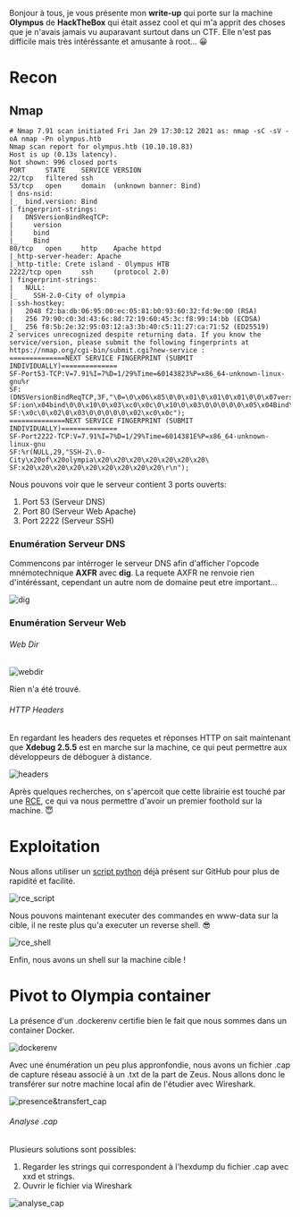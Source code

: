 Bonjour à tous, je vous présente mon **write-up** qui porte sur la machine **Olympus** de **HackTheBox** qui était assez cool et qui m'a apprit des choses que je n'avais jamais vu auparavant surtout dans un CTF. Elle n'est pas difficile mais très intéréssante et amusante à root... 😀

# Recon

## Nmap
  
```
# Nmap 7.91 scan initiated Fri Jan 29 17:30:12 2021 as: nmap -sC -sV -oA nmap -Pn olympus.htb
Nmap scan report for olympus.htb (10.10.10.83)
Host is up (0.13s latency).
Not shown: 996 closed ports
PORT     STATE    SERVICE VERSION
22/tcp   filtered ssh
53/tcp   open     domain  (unknown banner: Bind)
| dns-nsid: 
|_  bind.version: Bind
| fingerprint-strings: 
|   DNSVersionBindReqTCP: 
|     version
|     bind
|_    Bind
80/tcp   open     http    Apache httpd
|_http-server-header: Apache
|_http-title: Crete island - Olympus HTB
2222/tcp open     ssh     (protocol 2.0)
| fingerprint-strings: 
|   NULL: 
|_    SSH-2.0-City of olympia
| ssh-hostkey: 
|   2048 f2:ba:db:06:95:00:ec:05:81:b0:93:60:32:fd:9e:00 (RSA)
|   256 79:90:c0:3d:43:6c:8d:72:19:60:45:3c:f8:99:14:bb (ECDSA)
|_  256 f8:5b:2e:32:95:03:12:a3:3b:40:c5:11:27:ca:71:52 (ED25519)
2 services unrecognized despite returning data. If you know the service/version, please submit the following fingerprints at https://nmap.org/cgi-bin/submit.cgi?new-service :
==============NEXT SERVICE FINGERPRINT (SUBMIT INDIVIDUALLY)==============
SF-Port53-TCP:V=7.91%I=7%D=1/29%Time=60143823%P=x86_64-unknown-linux-gnu%r
SF:(DNSVersionBindReqTCP,3F,"\0=\0\x06\x85\0\0\x01\0\x01\0\x01\0\0\x07vers
SF:ion\x04bind\0\0\x10\0\x03\xc0\x0c\0\x10\0\x03\0\0\0\0\0\x05\x04Bind\xc0
SF:\x0c\0\x02\0\x03\0\0\0\0\0\x02\xc0\x0c");
==============NEXT SERVICE FINGERPRINT (SUBMIT INDIVIDUALLY)==============
SF-Port2222-TCP:V=7.91%I=7%D=1/29%Time=6014381E%P=x86_64-unknown-linux-gnu
SF:%r(NULL,29,"SSH-2\.0-City\x20of\x20olympia\x20\x20\x20\x20\x20\x20\x20\
SF:x20\x20\x20\x20\x20\x20\x20\x20\x20\r\n");
```


Nous pouvons voir que le serveur contient 3 ports ouverts:
1. Port 53 (Serveur DNS)
2. Port 80 (Serveur Web Apache)
3. Port 2222 (Serveur SSH)

### Enumération Serveur DNS

Commencons par intérroger le serveur DNS afin d'afficher l'opcode mnémotechnique **AXFR** avec **dig**. La requete AXFR ne renvoie rien d'intéréssant, cependant un autre nom de domaine peut etre important...

![dig](https://i.imgur.com/IvHQg4g.png)

### Enumération Serveur Web

###### Web Dir

![webdir](https://i.imgur.com/njBhSKT.png)

Rien n'a été trouvé.

###### HTTP Headers

En regardant les headers des requetes et réponses HTTP on sait maintenant que **Xdebug 2.5.5** est en marche sur la machine, ce qui peut permettre aux développeurs de déboguer à distance.

![headers](https://i.imgur.com/UPfH78c.png)

Après quelques recherches, on s'apercoit que cette librairie est touché par une [RCE](https://paper.seebug.org/397/), ce qui va nous permettre d'avoir un premier foothold sur la machine. 😇

# Exploitation

Nous allons utiliser un [script python](https://github.com/vulhub/vulhub/blob/master/php/xdebug-rce/exp.py) déjà présent sur GitHub pour plus de rapidité et facilité.

![rce_script](https://i.imgur.com/qTLDi5R.png)

Nous pouvons maintenant executer des commandes en www-data sur la cible, il ne reste plus qu'a executer un reverse shell. 😎

![rce_shell](https://i.imgur.com/XDHlNPz.png)

Enfin, nous avons un shell sur la machine cible ! 

# Pivot to Olympia container

La présence d'un .dockerenv certifie bien le fait que nous sommes dans un container Docker.

![dockerenv](https://i.imgur.com/KpJtQ8w.png)

Avec une énumération un peu plus appronfondie, nous avons un fichier .cap de capture réseau associé à un .txt de la part de Zeus. Nous allons donc le transférer sur notre machine local afin de l'étudier avec Wireshark.

![presence&transfert_cap](https://i.imgur.com/XLbOkkM.png)

###### Analyse .cap

Plusieurs solutions sont possibles:
1. Regarder les strings qui correspondent à l'hexdump du fichier .cap avec xxd et strings.
2. Ouvrir le fichier via Wireshark

![analyse_cap](https://i.imgur.com/CDPomUA.png)

